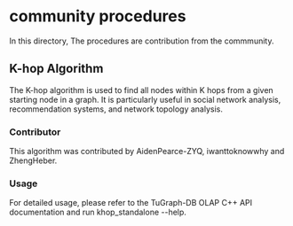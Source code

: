 # community procedures

 In this directory, The procedures are contribution from the commmunity.

## K-hop Algorithm
The K-hop algorithm is used to find all nodes within K hops from a given starting node in a graph. It is particularly useful in social network analysis, recommendation systems, and network topology analysis.

### Contributor
This algorithm was contributed by AidenPearce-ZYQ, iwanttoknowwhy and ZhengHeber.

### Usage
For detailed usage, please refer to the TuGraph-DB OLAP C++ API documentation and run khop_standalone --help.